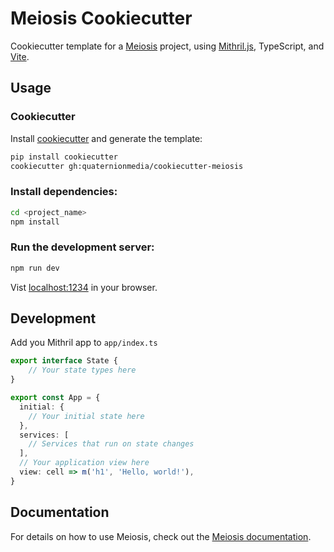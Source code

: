 # Meiosis Cookiecutter
Cookiecutter template for a [Meiosis](https://meiosis.js.org/) project, using [Mithril.js](https://mithril.js.org/), TypeScript, and [Vite](https://vitejs.dev/).


## Usage
### Cookiecutter
Install [cookiecutter](https://cookiecutter.readthedocs.io/en/latest/installation.html) and generate the template:
```bash
pip install cookiecutter
cookiecutter gh:quaternionmedia/cookiecutter-meiosis
```

### Install dependencies:
```bash
cd <project_name>
npm install
```

### Run the development server:
```bash
npm run dev
```

Vist [localhost:1234](http://localhost:1234) in your browser.

## Development
Add you Mithril app to `app/index.ts`

```ts
export interface State {
    // Your state types here
}

export const App = {
  initial: {
    // Your initial state here
  },
  services: [
    // Services that run on state changes
  ],
  // Your application view here
  view: cell => m('h1', 'Hello, world!'),
}
```

## Documentation
For details on how to use Meiosis, check out the [Meiosis documentation](https://meiosis.js.org/).
